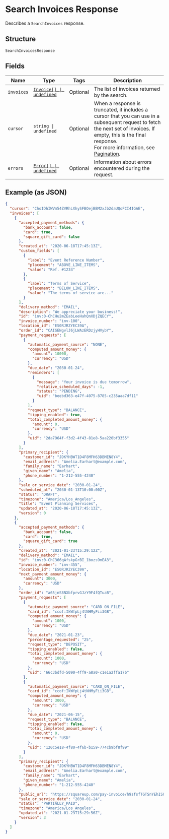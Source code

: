 
# Search Invoices Response

Describes a `SearchInvoices` response.

## Structure

`SearchInvoicesResponse`

## Fields

| Name | Type | Tags | Description |
|  --- | --- | --- | --- |
| `invoices` | [`Invoice[] \| undefined`](../../doc/models/invoice.md) | Optional | The list of invoices returned by the search. |
| `cursor` | `string \| undefined` | Optional | When a response is truncated, it includes a cursor that you can use in a<br>subsequent request to fetch the next set of invoices. If empty, this is the final<br>response.<br>For more information, see [Pagination](../../https://developer.squareup.com/docs/working-with-apis/pagination). |
| `errors` | [`Error[] \| undefined`](../../doc/models/error.md) | Optional | Information about errors encountered during the request. |

## Example (as JSON)

```json
{
  "cursor": "ChoIDhIWVm54ZVRhLXhySFBOejBBM2xJb2daUQoFCI4IGAE",
  "invoices": [
    {
      "accepted_payment_methods": {
        "bank_account": false,
        "card": true,
        "square_gift_card": false
      },
      "created_at": "2020-06-18T17:45:13Z",
      "custom_fields": [
        {
          "label": "Event Reference Number",
          "placement": "ABOVE_LINE_ITEMS",
          "value": "Ref. #1234"
        },
        {
          "label": "Terms of Service",
          "placement": "BELOW_LINE_ITEMS",
          "value": "The terms of service are..."
        }
      ],
      "delivery_method": "EMAIL",
      "description": "We appreciate your business!",
      "id": "inv:0-ChCHu2mZEabLeeHahQnXDjZQECY",
      "invoice_number": "inv-100",
      "location_id": "ES0RJRZYEC39A",
      "order_id": "CAISENgvlJ6jLWAzERDzjyHVybY",
      "payment_requests": [
        {
          "automatic_payment_source": "NONE",
          "computed_amount_money": {
            "amount": 10000,
            "currency": "USD"
          },
          "due_date": "2030-01-24",
          "reminders": [
            {
              "message": "Your invoice is due tomorrow",
              "relative_scheduled_days": -1,
              "status": "PENDING",
              "uid": "beebd363-e47f-4075-8785-c235aaa7df11"
            }
          ],
          "request_type": "BALANCE",
          "tipping_enabled": true,
          "total_completed_amount_money": {
            "amount": 0,
            "currency": "USD"
          },
          "uid": "2da7964f-f3d2-4f43-81e8-5aa220bf3355"
        }
      ],
      "primary_recipient": {
        "customer_id": "JDKYHBWT1D4F8MFH63DBMEN8Y4",
        "email_address": "Amelia.Earhart@example.com",
        "family_name": "Earhart",
        "given_name": "Amelia",
        "phone_number": "1-212-555-4240"
      },
      "sale_or_service_date": "2030-01-24",
      "scheduled_at": "2030-01-13T10:00:00Z",
      "status": "DRAFT",
      "timezone": "America/Los_Angeles",
      "title": "Event Planning Services",
      "updated_at": "2020-06-18T17:45:13Z",
      "version": 0
    },
    {
      "accepted_payment_methods": {
        "bank_account": false,
        "card": true,
        "square_gift_card": true
      },
      "created_at": "2021-01-23T15:29:12Z",
      "delivery_method": "EMAIL",
      "id": "inv:0-ChC366qAfskpGrBI_1bozs9mEA3",
      "invoice_number": "inv-455",
      "location_id": "ES0RJRZYEC39A",
      "next_payment_amount_money": {
        "amount": 3000,
        "currency": "USD"
      },
      "order_id": "a65jnS8NXbfprvGJzY9F4fQTuaB",
      "payment_requests": [
        {
          "automatic_payment_source": "CARD_ON_FILE",
          "card_id": "ccof:IkWfpLj4tNHMyFii3GB",
          "computed_amount_money": {
            "amount": 1000,
            "currency": "USD"
          },
          "due_date": "2021-01-23",
          "percentage_requested": "25",
          "request_type": "DEPOSIT",
          "tipping_enabled": false,
          "total_completed_amount_money": {
            "amount": 1000,
            "currency": "USD"
          },
          "uid": "66c3bdfd-5090-4ff9-a8a0-c1e1a2ffa176"
        },
        {
          "automatic_payment_source": "CARD_ON_FILE",
          "card_id": "ccof:IkWfpLj4tNHMyFii3GB",
          "computed_amount_money": {
            "amount": 3000,
            "currency": "USD"
          },
          "due_date": "2021-06-15",
          "request_type": "BALANCE",
          "tipping_enabled": false,
          "total_completed_amount_money": {
            "amount": 0,
            "currency": "USD"
          },
          "uid": "120c5e18-4f80-4f6b-b159-774cb9bf8f99"
        }
      ],
      "primary_recipient": {
        "customer_id": "JDKYHBWT1D4F8MFH63DBMEN8Y4",
        "email_address": "Amelia.Earhart@example.com",
        "family_name": "Earhart",
        "given_name": "Amelia",
        "phone_number": "1-212-555-4240"
      },
      "public_url": "https://squareup.com/pay-invoice/h9sfsfTGTSnYEhISUDBhEQ",
      "sale_or_service_date": "2030-01-24",
      "status": "PARTIALLY_PAID",
      "timezone": "America/Los_Angeles",
      "updated_at": "2021-01-23T15:29:56Z",
      "version": 3
    }
  ]
}
```

